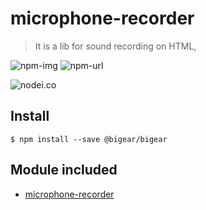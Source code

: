 # microphone-recorder

>  It is a lib for sound recording on HTML, 

![npm-img](https://img.shields.io/npm/v/@bigear/bigear.svg)
![npm-url](https://www.npmjs.com/package/@bigear/bigear)

![nodei.co](https://nodei.co/npm/@bigear/bigear.png?downloads=true&downloadRank=true&stars=true)



## Install
```
$ npm install --save @bigear/bigear
```

## Module included
 - [microphone-recorder](https://www.npmjs.com/package/@bigear/microphone-recorder)